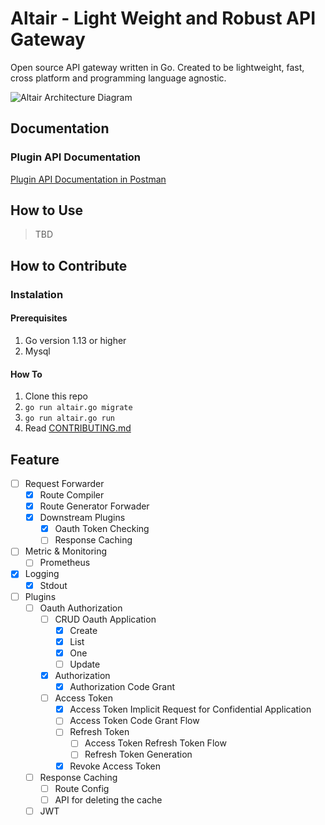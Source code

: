 # Altair - Light Weight and Robust API Gateway

Open source API gateway written in Go. Created to be lightweight, fast, cross platform and programming language agnostic.

![Altair Architecture Diagram](https://user-images.githubusercontent.com/20650401/79699757-a2337d00-82bb-11ea-8103-25e6917545bd.png)

## Documentation

### Plugin API Documentation

[Plugin API Documentation in Postman](https://documenter.getpostman.com/view/3666028/SzmcZJ79?version=latest#b870ae5a-b305-4016-8155-4899af1f26b1)

## How to Use

> TBD

## How to Contribute

### Instalation

#### Prerequisites

1. Go version 1.13 or higher
2. Mysql

#### How To

1. Clone this repo
2. `go run altair.go migrate`
3. `go run altair.go run`
4. Read [CONTRIBUTING.md](https://github.com/insomnius/code-geek/blob/master/CONTRIBUTING.md)

## Feature

- [ ] Request Forwarder
  - [x] Route Compiler
  - [x] Route Generator Forwader
  - [x] Downstream Plugins
    - [x] Oauth Token Checking
    - [ ] Response Caching
- [ ] Metric & Monitoring
  - [ ] Prometheus
- [x] Logging
  - [x] Stdout
- [ ] Plugins
  - [ ] Oauth Authorization
    - [ ] CRUD Oauth Application
      - [x] Create
      - [x] List
      - [x] One
      - [ ] Update
    - [x] Authorization
      - [x] Authorization Code Grant
    - [ ] Access Token
      - [x] Access Token Implicit Request for Confidential Application
      - [ ] Access Token Code Grant Flow
      - [ ] Refresh Token
        - [ ] Access Token Refresh Token Flow
        - [ ] Refresh Token Generation
      - [x] Revoke Access Token
  - [ ] Response Caching
    - [ ] Route Config
    - [ ] API for deleting the cache
  - [ ] JWT
